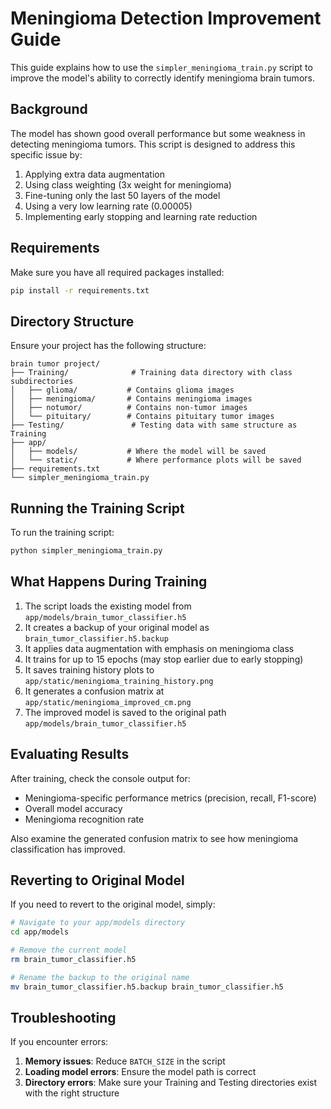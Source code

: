 # Meningioma Detection Improvement Guide

This guide explains how to use the `simpler_meningioma_train.py` script to improve the model's ability to correctly identify meningioma brain tumors.

## Background

The model has shown good overall performance but some weakness in detecting meningioma tumors. This script is designed to address this specific issue by:

1. Applying extra data augmentation
2. Using class weighting (3x weight for meningioma)
3. Fine-tuning only the last 50 layers of the model
4. Using a very low learning rate (0.00005)
5. Implementing early stopping and learning rate reduction

## Requirements

Make sure you have all required packages installed:

```bash
pip install -r requirements.txt
```

## Directory Structure

Ensure your project has the following structure:
```
brain tumor project/
├── Training/              # Training data directory with class subdirectories
│   ├── glioma/           # Contains glioma images
│   ├── meningioma/       # Contains meningioma images 
│   ├── notumor/          # Contains non-tumor images
│   └── pituitary/        # Contains pituitary tumor images
├── Testing/               # Testing data with same structure as Training
├── app/
│   ├── models/           # Where the model will be saved
│   └── static/           # Where performance plots will be saved
├── requirements.txt
└── simpler_meningioma_train.py
```

## Running the Training Script

To run the training script:

```bash
python simpler_meningioma_train.py
```

## What Happens During Training

1. The script loads the existing model from `app/models/brain_tumor_classifier.h5`
2. It creates a backup of your original model as `brain_tumor_classifier.h5.backup`
3. It applies data augmentation with emphasis on meningioma class
4. It trains for up to 15 epochs (may stop earlier due to early stopping)
5. It saves training history plots to `app/static/meningioma_training_history.png`
6. It generates a confusion matrix at `app/static/meningioma_improved_cm.png`
7. The improved model is saved to the original path `app/models/brain_tumor_classifier.h5`

## Evaluating Results

After training, check the console output for:
- Meningioma-specific performance metrics (precision, recall, F1-score)
- Overall model accuracy
- Meningioma recognition rate

Also examine the generated confusion matrix to see how meningioma classification has improved.

## Reverting to Original Model

If you need to revert to the original model, simply:

```bash
# Navigate to your app/models directory
cd app/models

# Remove the current model 
rm brain_tumor_classifier.h5

# Rename the backup to the original name
mv brain_tumor_classifier.h5.backup brain_tumor_classifier.h5
```

## Troubleshooting

If you encounter errors:

1. **Memory issues**: Reduce `BATCH_SIZE` in the script
2. **Loading model errors**: Ensure the model path is correct
3. **Directory errors**: Make sure your Training and Testing directories exist with the right structure 